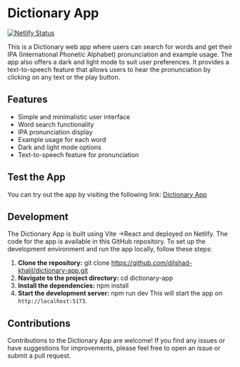 # Dictionary App

[![Netlify Status](https://api.netlify.com/api/v1/badges/NETLIFY_SITE_ID_HERE/deploy-status)](https://app.netlify.com/sites/NETLIFY_SITE_ID_HERE)

This is a Dictionary web app where users can search for words and get their IPA (International Phonetic Alphabet) pronunciation and example usage. The app also offers a dark and light mode to suit user preferences. It provides a text-to-speech feature that allows users to hear the pronunciation by clicking on any text or the play button.

## Features

- Simple and minimalistic user interface
- Word search functionality
- IPA pronunciation display
- Example usage for each word
- Dark and light mode options
- Text-to-speech feature for pronunciation

## Test the App

You can try out the app by visiting the following link: [Dictionary App](https://en-dict.netlify.app/)

## Development

The Dictionary App is built using Vite ->React and deployed on Netlify. The code for the app is available in this GitHub repository. To set up the development environment and run the app locally, follow these steps:

1. **Clone the repository:**
git clone https://github.com/dilshad-khalil/dictionary-app.git
2. **Navigate to the project directory:**
cd dictionary-app
3. **Install the dependencies:**
npm install
4. **Start the development server:**
npm run dev
This will start the app on `http://localhost:5173`.
## Contributions
Contributions to the Dictionary App are welcome! If you find any issues or have suggestions for improvements, please feel free to open an issue or submit a pull request.

